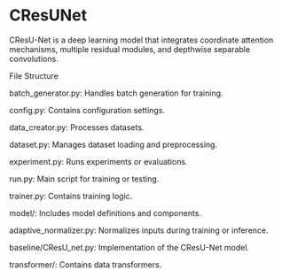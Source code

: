 # CResUNet

CResU-Net is a deep learning model that integrates coordinate attention mechanisms, multiple residual modules, and depthwise separable convolutions. 

File Structure

batch_generator.py: Handles batch generation for training.

config.py: Contains configuration settings.

data_creator.py: Processes datasets.

dataset.py: Manages dataset loading and preprocessing.

experiment.py: Runs experiments or evaluations.

run.py: Main script for training or testing.

trainer.py: Contains training logic.

model/: Includes model definitions and components.

adaptive_normalizer.py: Normalizes inputs during training or inference.

baseline/CResU_net.py: Implementation of the CResU-Net model.

transformer/: Contains data transformers.
